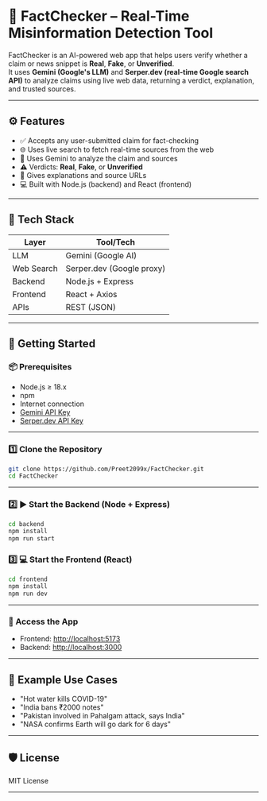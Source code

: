 
# 🧠 FactChecker – Real-Time Misinformation Detection Tool

FactChecker is an AI-powered web app that helps users verify whether a claim or news snippet is **Real**, **Fake**, or **Unverified**.  
It uses **Gemini (Google's LLM)** and **Serper.dev (real-time Google search API)** to analyze claims using live web data, returning a verdict, explanation, and trusted sources.

---

## ⚙️ Features

- ✅ Accepts any user-submitted claim for fact-checking  
- 🌐 Uses live search to fetch real-time sources from the web  
- 🤖 Uses Gemini to analyze the claim and sources  
- ⚠️ Verdicts: **Real**, **Fake**, or **Unverified**  
- 📝 Gives explanations and source URLs  
- 💻 Built with Node.js (backend) and React (frontend)

---

## 🧱 Tech Stack

| Layer       | Tool/Tech                |
|-------------|--------------------------|
| LLM         | Gemini (Google AI)       |
| Web Search  | Serper.dev (Google proxy)|
| Backend     | Node.js + Express        |
| Frontend    | React + Axios            |
| APIs        | REST (JSON)              |

---

## 🚀 Getting Started

### 📦 Prerequisites

- Node.js ≥ 18.x  
- npm  
- Internet connection  
- [Gemini API Key](https://makersuite.google.com/app)  
- [Serper.dev API Key](https://serper.dev)

---

### 1️⃣ Clone the Repository

```bash
git clone https://github.com/Preet2099x/FactChecker.git
cd FactChecker
```

---

### 2️⃣ ▶️ Start the Backend (Node + Express)

```bash
cd backend
npm install
npm run start
```

### 3️⃣ 💻 Start the Frontend (React)

```bash
cd frontend
npm install
npm run dev
```

---

### 🔗 Access the App

- Frontend: [http://localhost:5173](http://localhost:5173)  
- Backend: [http://localhost:3000](http://localhost:3000)

---

## 📌 Example Use Cases

- "Hot water kills COVID-19"  
- "India bans ₹2000 notes"  
- "Pakistan involved in Pahalgam attack, says India"  
- "NASA confirms Earth will go dark for 6 days"

---



## 🛡️ License

MIT License

---


